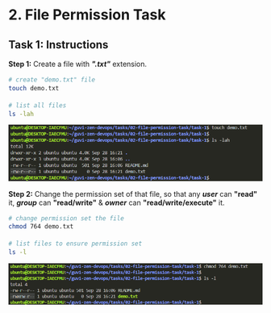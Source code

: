 # 2. File Permission Task

## Task 1: Instructions

**Step 1:** Create a file with ***".txt"*** extension.

```bash
# create "demo.txt" file
touch demo.txt

# list all files
ls -lah
```

![Result 1](./result-1.png)

**Step 2:** Change the permission set of that file, so that any ***user*** can **"read"** it, ***group*** can **"read/write"** & ***owner*** can **"read/write/execute"** it.

```bash
# change permission set the file
chmod 764 demo.txt

# list files to ensure permission set
ls -l
```

![Result 2](./result-2.png)
